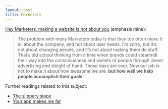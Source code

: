 ```yaml
---
layout: post
title: Marketers
---
```


[Hey Marketers, making a website is not about you](http://www.elezea.com/2013/07/hey-marketers/) (emphasis mine):

> The problem with many Marketers today is that they too often make it all about the company, and not about user needs. I’m sorry, but it’s not about changing people, and it’s not about making them do stuff. That’s old school thinking from a time when brands could steamroll their way into the consciousness and wallets of people through clever advertising and sleight of hand. Those days are over. Now our job is not to make it about how awesome we are, **but how well we help people accomplish their goals**.

Further readings related to this subject:

* [The slippery slope](http://www.90percentofeverything.com/2013/07/23/the-slippery-slope/)
* [Your app makes me fat](http://seriouspony.com/blog/2013/7/24/your-app-makes-me-fat)
